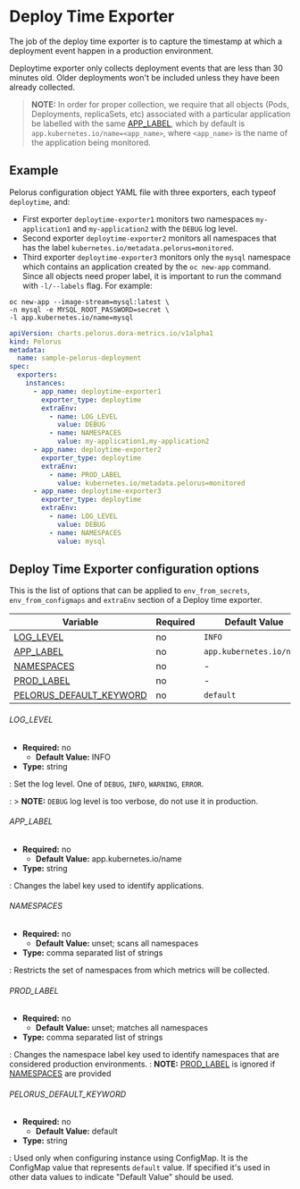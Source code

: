 # Deploy Time Exporter

The job of the deploy time exporter is to capture the timestamp at which a deployment event happen in a production environment.

Deploytime exporter only collects deployment events that are less than 30 minutes old. Older deployments won't be included unless they have been already collected.

> **NOTE:** In order for proper collection, we require that all objects (Pods, Deployments, replicaSets, etc) associated with a particular application be labelled with the same [APP_LABEL](#app_label), which by default is `app.kubernetes.io/name=<app_name>`, where `<app_name>` is the name of the application being monitored.

## Example

Pelorus configuration object YAML file with three exporters, each typeof `deploytime`, and:

  - First exporter `deploytime-exporter1` monitors two namespaces `my-application1` and `my-application2` with the `DEBUG` log level.
  - Second exporter `deploytime-exporter2` monitors all namespaces that has the label `kubernetes.io/metadata.pelorus=monitored`.
  - Third exporter `deploytime-exporter3` monitors only the `mysql` namespace which contains an application created by the `oc new-app` command. Since all objects need proper label, it is important to run the command with `-l/--labels` flag. For example:
  ```
  oc new-app --image-stream=mysql:latest \
  -n mysql -e MYSQL_ROOT_PASSWORD=secret \
  -l app.kubernetes.io/name=mysql
  ```

```yaml
apiVersion: charts.pelorus.dora-metrics.io/v1alpha1
kind: Pelorus
metadata:
  name: sample-pelorus-deployment
spec:
  exporters:
    instances:
      - app_name: deploytime-exporter1
        exporter_type: deploytime
        extraEnv:
          - name: LOG_LEVEL
            value: DEBUG
          - name: NAMESPACES
            value: my-application1,my-application2
      - app_name: deploytime-exporter2
        exporter_type: deploytime
        extraEnv:
          - name: PROD_LABEL
            value: kubernetes.io/metadata.pelorus=monitored
      - app_name: deploytime-exporter3
        exporter_type: deploytime
        extraEnv:
          - name: LOG_LEVEL
            value: DEBUG
          - name: NAMESPACES
            value: mysql
```

## Deploy Time Exporter configuration options

This is the list of options that can be applied to `env_from_secrets`, `env_from_configmaps` and `extraEnv` section of a Deploy time exporter.

| Variable | Required | Default Value |
|----------|----------|---------------|
| [LOG_LEVEL](#log_level) | no | `INFO` |
| [APP_LABEL](#app_label) | no | `app.kubernetes.io/name` |
| [NAMESPACES](#namespaces) | no | - |
| [PROD_LABEL](#prod_label) | no | - |
| [PELORUS_DEFAULT_KEYWORD](#pelorus_default_keyword) | no | `default` |

###### LOG_LEVEL

- **Required:** no
    - **Default Value:** INFO
- **Type:** string

: Set the log level. One of `DEBUG`, `INFO`, `WARNING`, `ERROR`.

: > **NOTE:** `DEBUG` log level is too verbose, do not use it in production.

###### APP_LABEL

- **Required:** no
    - **Default Value:** app.kubernetes.io/name
- **Type:** string

: Changes the label key used to identify applications.

###### NAMESPACES

- **Required:** no
    - **Default Value:** unset; scans all namespaces
- **Type:** comma separated list of strings

: Restricts the set of namespaces from which metrics will be collected.

###### PROD_LABEL

- **Required:** no
    - **Default Value:** unset; matches all namespaces
- **Type:** comma separated list of strings

: Changes the namespace label key used to identify namespaces that are considered production environments.
: **NOTE:** [PROD_LABEL](#prod_label) is ignored if [NAMESPACES](#namespaces) are provided

###### PELORUS_DEFAULT_KEYWORD

- **Required:** no
    - **Default Value:** default
- **Type:** string

: Used only when configuring instance using ConfigMap. It is the ConfigMap value that represents `default` value. If specified it's used in other data values to indicate "Default Value" should be used.
